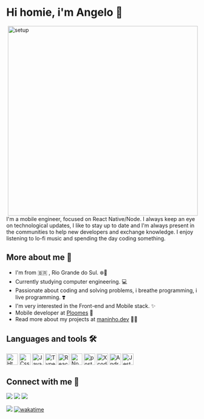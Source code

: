 # Hi homie, i'm Angelo 👋

<img src='https://github.com/eumaninho54/eumaninho54/assets/87163356/647cf5c6-2c6d-41b1-8f9c-13ad5cf93db8' alt='setup' style='max-width: 100%;' height="500em" align="right"/>
<p>I'm a mobile engineer, focused on React Native/Node. I always keep an eye on technological updates, I like to stay up to date and I'm always present in the communities to help new developers and exchange knowledge. I enjoy listening to lo-fi music and spending the day coding something.</p>

## More about me 📍

- I'm from 🇧🇷 , Rio Grande do Sul. ❄️🥶 
- Currently studying computer engineering. 💻
- Passionate about coding and solving problems, i breathe programming, i live programming. ❣️
- I'm very interested in the Front-end and Mobile stack. ✨
- Mobile developer at [Ploomes](https://github.com/Ploomes) 📲
- Read more about my projects at [maninho.dev](https://dev-portfolio-lac.vercel.app/) 👨‍💻

## Languages and tools 🛠
<div>
  <img src='https://cdn.jsdelivr.net/gh/devicons/devicon/icons/html5/html5-original.svg' alt='Html5' style='width:30px;'/>
  <img src='https://cdn.jsdelivr.net/gh/devicons/devicon/icons/css3/css3-original.svg' alt='Css3' style='width:30px;'/>
  <img src='https://cdn.jsdelivr.net/gh/devicons/devicon/icons/javascript/javascript-original.svg' alt='Javascript' style='width:30px;'/>
  <img src='https://cdn.jsdelivr.net/gh/devicons/devicon/icons/typescript/typescript-original.svg' alt='Typescript' style='width:30px;'/>
  <img src='https://cdn.jsdelivr.net/gh/devicons/devicon/icons/react/react-original.svg' alt='React' style='width:30px;'/>
  <img src='https://cdn.jsdelivr.net/gh/devicons/devicon/icons/nodejs/nodejs-original.svg' alt='Node' style='width:30px;'/>
  <img src='https://cdn.jsdelivr.net/gh/devicons/devicon/icons/postgresql/postgresql-original.svg' alt='postgresql' style='width:30px;'/>
  <img src='https://cdn.jsdelivr.net/gh/devicons/devicon/icons/xcode/xcode-original.svg' alt='Xcode' style='width:30px;'/>
  <img src='https://cdn.jsdelivr.net/gh/devicons/devicon/icons/androidstudio/androidstudio-original.svg' alt='Android Studio' style='width:30px;'/>
  <img src='https://cdn.jsdelivr.net/gh/devicons/devicon/icons/jest/jest-plain.svg' alt='Jest' style='width:30px;'/>
</div>

## Connect with me 🔗
<a href='https://www.linkedin.com/in/angelo-menti-663040210/' alt='linkedin' target='_blank'><img src='https://img.shields.io/badge/LinkedIn-0077B5?style=for-the-badge&logo=linkedin&logoColor=white' target='_blank'></a>
<a href='mailto:angelo.omarzinho@gmail.com' alt='gmail' target='_blank'><img src='https://img.shields.io/badge/-Gmail-%23333?style=for-the-badge&logo=gmail&logoColor=white'></a>
<a href='https://stackoverflow.com/users/20306452/angelo-menti' alt='stack_overflow' target='_blank'><img src='https://img.shields.io/badge/Stack_Overflow-FE7A16?style=for-the-badge&logo=stack-overflow&logoColor=white'></a>

![](https://komarev.com/ghpvc/?username=eumaninho54&label=Visits&style=flat-square&color=blueviolet)
[![wakatime](https://wakatime.com/badge/user/14ad119d-af4e-404b-9cee-b2717968ad47.svg)](https://wakatime.com/@14ad119d-af4e-404b-9cee-b2717968ad47)
